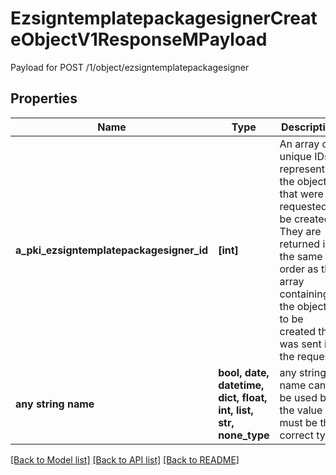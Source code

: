 # EzsigntemplatepackagesignerCreateObjectV1ResponseMPayload

Payload for POST /1/object/ezsigntemplatepackagesigner

## Properties
Name | Type | Description | Notes
------------ | ------------- | ------------- | -------------
**a_pki_ezsigntemplatepackagesigner_id** | **[int]** | An array of unique IDs representing the object that were requested to be created.  They are returned in the same order as the array containing the objects to be created that was sent in the request. | 
**any string name** | **bool, date, datetime, dict, float, int, list, str, none_type** | any string name can be used but the value must be the correct type | [optional]

[[Back to Model list]](../README.md#documentation-for-models) [[Back to API list]](../README.md#documentation-for-api-endpoints) [[Back to README]](../README.md)


